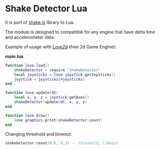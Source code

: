 # Shake Detector Lua
It is port of [shake.js](https://github.com/alexgibson/shake.js/blob/master/shake.js) library to Lua.

The module is designed to compatible for any engine that have delta time  and accelerometer data.

Example of usage with [Love2d](https://love2d.org) (free 2d Game Engine):

**main.lua**
```Lua
function love.load()
    shakeDetector = require "shakeDetector"
    local joysticks = love.joystick.getJoysticks()
    joystick = joysticks[#joysticks]    
end

function love.update(dt)    
    local x, y, z = joystick:getAxes()
    shakeDetector:update(dt, x, y, z)
end

function love.draw()
    love.graphics.print(shakeDetector.count)
end
```

Changing threshold and timeout:
```Lua
shakeDetector:reset(0.6, 0.3) -- threshold, timeout
```
